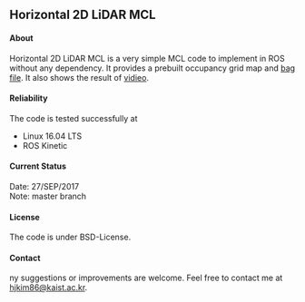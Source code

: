 ## Horizontal 2D LiDAR MCL


#### About
Horizontal 2D LiDAR MCL is a very simple MCL code to implement in ROS without any dependency. It provides a prebuilt occupancy grid map and [bag file](https://drive.google.com/file/d/0B2AuBcRNemIKYzA5OEdVT2twYVE/view?usp=sharing). It also shows the result of [vidieo](https://drive.google.com/file/d/0B2AuBcRNemIKX3k1TkNwRGdYeWM/view?usp=sharing).

#### Reliability
The code is tested successfully at
* Linux 16.04 LTS
* ROS Kinetic

#### Current Status

Date: 27/SEP/2017 \
Note: master branch

#### License

The code is under BSD-License.

#### Contact
ny suggestions or improvements are welcome. Feel free to contact me at hjkim86@kaist.ac.kr.
